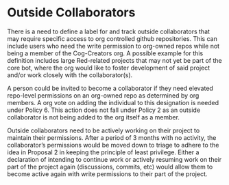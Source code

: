 # Outside Collaborators

There is a need to define a label for and track outside collaborators that may require specific access to org controlled github repositories. This can include users who need the write permission to org-owned repos while not being a member of the Cog-Creators org. A possible example for this definition includes large Red-related projects that may not yet be part of the core bot, where the org would like to foster development of said project and/or work closely with the collaborator(s).


A person could be invited to become a collaborator if they need elevated repo-level permissions on an org-owned repo as determined by org members. A org vote on adding the individual to this designation is needed under Policy 6. This action does not fall under Policy 2 as an outside collaborator is not being added to the org itself as a member.


Outside collaborators need to be actively working on their project to maintain their permissions. After a period of 3 months with no activity, the collaborator’s permissions would be moved down to triage to adhere to the idea in Proposal 2 in keeping the principle of least privilege. Either a declaration of intending to continue work or actively resuming work on their part of the project again (discussions, commits, etc) would allow them to become active again with write permissions to their part of the project.
